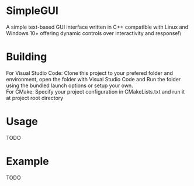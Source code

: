# SimpleGUI
A simple text-based GUI interface written in C++ compatible with Linux and Windows 10+ offering dynamic controls over interactivity and response!\\
# Building
For Visual Studio Code: Clone this project to your prefered folder and environment, open the folder with Visual Studio Code and Run the folder using the bundled launch options or setup your own.\
For CMake: Specify your project configuration in CMakeLists.txt and run it at project root directory
# Usage
TODO
# Example
TODO
